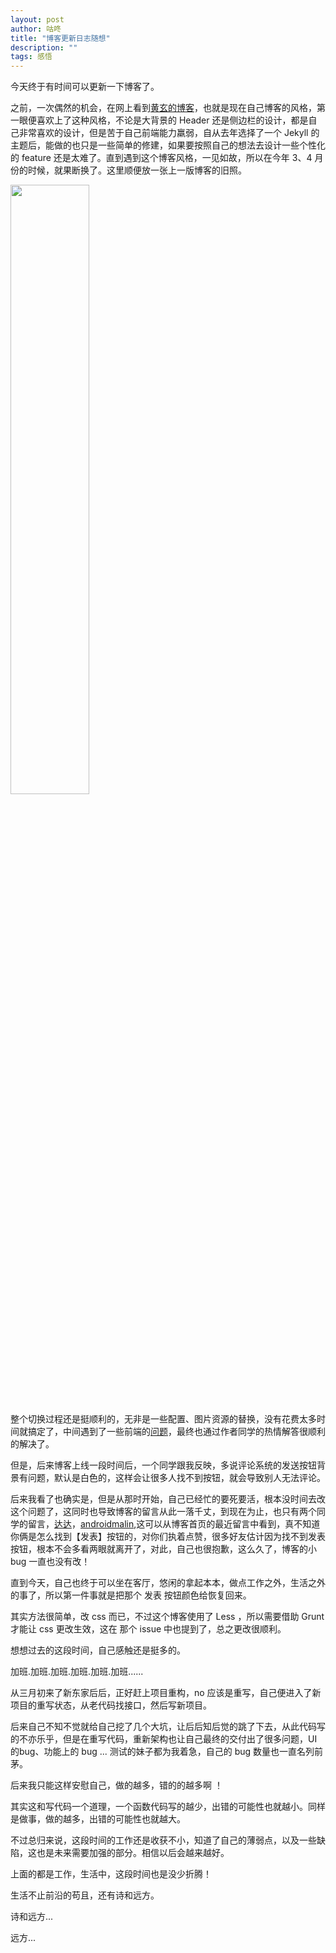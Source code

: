 ```yaml
---
layout: post
author: 咕咚
title: "博客更新日志随想"
description: ""
tags: 感悟
---
```


今天终于有时间可以更新一下博客了。

之前，一次偶然的机会，在网上看到[黄玄的博客](http://huangxuan.me/)，也就是现在自己博客的风格，第一眼便喜欢上了这种风格，不论是大背景的 Header 还是侧边栏的设计，都是自己非常喜欢的设计，但是苦于自己前端能力羸弱，自从去年选择了一个 Jekyll 的主题后，能做的也只是一些简单的修建，如果要按照自己的想法去设计一些个性化的 feature 还是太难了。直到遇到这个博客风格，一见如故，所以在今年 3、4 月份的时候，就果断换了。这里顺便放一张上一版博客的旧照。

<img src="http://7xr9gx.com1.z0.glb.clouddn.com/gd.gif" style="width: 50%;">

整个切换过程还是挺顺利的，无非是一些配置、图片资源的替换，没有花费太多时间就搞定了，中间遇到了一些前端的[问题](https://github.com/Huxpro/huxpro.github.io/issues/57)，最终也通过作者同学的热情解答很顺利的解决了。

但是，后来博客上线一段时间后，一个同学跟我反映，多说评论系统的发送按钮背景有问题，默认是白色的，这样会让很多人找不到按钮，就会导致别人无法评论。

后来我看了也确实是，但是从那时开始，自己已经忙的要死要活，根本没时间去改这个问题了，这同时也导致博客的留言从此一落千丈，到现在为止，也只有两个同学的留言，[达达](http://weibo.com/u/2030683111)，[androidmalin](http://weibo.com/androidmalin?refer_flag=1005055013_),这可以从博客首页的最近留言中看到，真不知道你俩是怎么找到【发表】按钮的，对你们执着点赞，很多好友估计因为找不到发表按钮，根本不会多看两眼就离开了，对此，自己也很抱歉，这么久了，博客的小 bug 一直也没有改！

直到今天，自己也终于可以坐在客厅，悠闲的拿起本本，做点工作之外，生活之外的事了，所以第一件事就是把那个 发表 按钮颜色给恢复回来。

其实方法很简单，改 css 而已，不过这个博客使用了 Less ，所以需要借助 Grunt 才能让 css 更改生效，这在 那个 issue 中也提到了，总之更改很顺利。

想想过去的这段时间，自己感触还是挺多的。

加班.加班.加班.加班.加班.加班......

从三月初来了新东家后后，正好赶上项目重构，no 应该是重写，自己便进入了新项目的重写状态，从老代码找接口，然后写新项目。

后来自己不知不觉就给自己挖了几个大坑，让后后知后觉的跳了下去，从此代码写的不亦乐乎，但是在重写代码，重新架构也让自己最终的交付出了很多问题，UI 的bug、功能上的 bug ... 测试的妹子都为我着急，自己的 bug 数量也一直名列前茅。

后来我只能这样安慰自己，做的越多，错的的越多啊 ！

其实这和写代码一个道理，一个函数代码写的越少，出错的可能性也就越小。同样是做事，做的越多，出错的可能性也就越大。

不过总归来说，这段时间的工作还是收获不小，知道了自己的薄弱点，以及一些缺陷，这也是未来需要加强的部分。相信以后会越来越好。

上面的都是工作，生活中，这段时间也是没少折腾！

生活不止前沿的苟且，还有诗和远方。

诗和远方...

远方...
